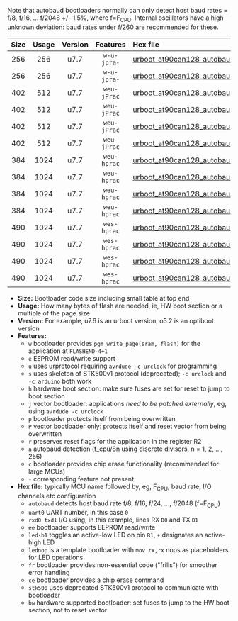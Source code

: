Note that autobaud bootloaders normally can only detect host baud rates = f/8, f/16, ... f/2048 +/- 1.5%, where f=F<sub>CPU</sub>. Internal oscillators have a high unknown deviation: baud rates under f/260 are recommended for these.

|Size|Usage|Version|Features|Hex file|
|:-:|:-:|:-:|:-:|:--|
|256|256|u7.7|`w-u-jpra-`|[urboot_at90can128_autobaud_uart0_rxe0_txe1.hex](https://raw.githubusercontent.com/stefanrueger/urboot.hex/main/mcus/at90can128/autobaud/urboot_at90can128_autobaud_uart0_rxe0_txe1.hex)|
|256|256|u7.7|`w-u-jpra-`|[urboot_at90can128_autobaud_uart1_rxd2_txd3.hex](https://raw.githubusercontent.com/stefanrueger/urboot.hex/main/mcus/at90can128/autobaud/urboot_at90can128_autobaud_uart1_rxd2_txd3.hex)|
|402|512|u7.7|`weu-jPrac`|[urboot_at90can128_autobaud_uart0_rxe0_txe1_ee_led+b5_fr_ce.hex](https://raw.githubusercontent.com/stefanrueger/urboot.hex/main/mcus/at90can128/autobaud/urboot_at90can128_autobaud_uart0_rxe0_txe1_ee_led+b5_fr_ce.hex)|
|402|512|u7.7|`weu-jPrac`|[urboot_at90can128_autobaud_uart0_rxe0_txe1_ee_lednop_fr_ce.hex](https://raw.githubusercontent.com/stefanrueger/urboot.hex/main/mcus/at90can128/autobaud/urboot_at90can128_autobaud_uart0_rxe0_txe1_ee_lednop_fr_ce.hex)|
|402|512|u7.7|`weu-jPrac`|[urboot_at90can128_autobaud_uart1_rxd2_txd3_ee_led+b5_fr_ce.hex](https://raw.githubusercontent.com/stefanrueger/urboot.hex/main/mcus/at90can128/autobaud/urboot_at90can128_autobaud_uart1_rxd2_txd3_ee_led+b5_fr_ce.hex)|
|402|512|u7.7|`weu-jPrac`|[urboot_at90can128_autobaud_uart1_rxd2_txd3_ee_lednop_fr_ce.hex](https://raw.githubusercontent.com/stefanrueger/urboot.hex/main/mcus/at90can128/autobaud/urboot_at90can128_autobaud_uart1_rxd2_txd3_ee_lednop_fr_ce.hex)|
|384|1024|u7.7|`weu-hprac`|[urboot_at90can128_autobaud_uart0_rxe0_txe1_ee_led+b5_fr_ce_hw.hex](https://raw.githubusercontent.com/stefanrueger/urboot.hex/main/mcus/at90can128/autobaud/urboot_at90can128_autobaud_uart0_rxe0_txe1_ee_led+b5_fr_ce_hw.hex)|
|384|1024|u7.7|`weu-hprac`|[urboot_at90can128_autobaud_uart0_rxe0_txe1_ee_lednop_fr_ce_hw.hex](https://raw.githubusercontent.com/stefanrueger/urboot.hex/main/mcus/at90can128/autobaud/urboot_at90can128_autobaud_uart0_rxe0_txe1_ee_lednop_fr_ce_hw.hex)|
|384|1024|u7.7|`weu-hprac`|[urboot_at90can128_autobaud_uart1_rxd2_txd3_ee_led+b5_fr_ce_hw.hex](https://raw.githubusercontent.com/stefanrueger/urboot.hex/main/mcus/at90can128/autobaud/urboot_at90can128_autobaud_uart1_rxd2_txd3_ee_led+b5_fr_ce_hw.hex)|
|384|1024|u7.7|`weu-hprac`|[urboot_at90can128_autobaud_uart1_rxd2_txd3_ee_lednop_fr_ce_hw.hex](https://raw.githubusercontent.com/stefanrueger/urboot.hex/main/mcus/at90can128/autobaud/urboot_at90can128_autobaud_uart1_rxd2_txd3_ee_lednop_fr_ce_hw.hex)|
|490|1024|u7.7|`wes-hprac`|[urboot_at90can128_autobaud_uart0_rxe0_txe1_ee_led+b5_fr_ce_stk500_hw.hex](https://raw.githubusercontent.com/stefanrueger/urboot.hex/main/mcus/at90can128/autobaud/urboot_at90can128_autobaud_uart0_rxe0_txe1_ee_led+b5_fr_ce_stk500_hw.hex)|
|490|1024|u7.7|`wes-hprac`|[urboot_at90can128_autobaud_uart0_rxe0_txe1_ee_lednop_fr_ce_stk500_hw.hex](https://raw.githubusercontent.com/stefanrueger/urboot.hex/main/mcus/at90can128/autobaud/urboot_at90can128_autobaud_uart0_rxe0_txe1_ee_lednop_fr_ce_stk500_hw.hex)|
|490|1024|u7.7|`wes-hprac`|[urboot_at90can128_autobaud_uart1_rxd2_txd3_ee_led+b5_fr_ce_stk500_hw.hex](https://raw.githubusercontent.com/stefanrueger/urboot.hex/main/mcus/at90can128/autobaud/urboot_at90can128_autobaud_uart1_rxd2_txd3_ee_led+b5_fr_ce_stk500_hw.hex)|
|490|1024|u7.7|`wes-hprac`|[urboot_at90can128_autobaud_uart1_rxd2_txd3_ee_lednop_fr_ce_stk500_hw.hex](https://raw.githubusercontent.com/stefanrueger/urboot.hex/main/mcus/at90can128/autobaud/urboot_at90can128_autobaud_uart1_rxd2_txd3_ee_lednop_fr_ce_stk500_hw.hex)|

- **Size:** Bootloader code size including small table at top end
- **Usage:** How many bytes of flash are needed, ie, HW boot section or a multiple of the page size
- **Version:** For example, u7.6 is an urboot version, o5.2 is an optiboot version
- **Features:**
  + `w` bootloader provides `pgm_write_page(sram, flash)` for the application at `FLASHEND-4+1`
  + `e` EEPROM read/write support
  + `u` uses urprotocol requiring `avrdude -c urclock` for programming
  + `s` uses skeleton of STK500v1 protocol (deprecated); `-c urclock` and `-c arduino` both work
  + `h` hardware boot section: make sure fuses are set for reset to jump to boot section
  + `j` vector bootloader: applications *need to be patched externally*, eg, using `avrdude -c urclock`
  + `p` bootloader protects itself from being overwritten
  + `P` vector bootloader only: protects itself and reset vector from being overwritten
  + `r` preserves reset flags for the application in the register R2
  + `a` autobaud detection (f_cpu/8n using discrete divisors, n = 1, 2, ..., 256)
  + `c` bootloader provides chip erase functionality (recommended for large MCUs)
  + `-` corresponding feature not present
- **Hex file:** typically MCU name followed by, eg, F<sub>CPU</sub>, baud rate, I/O channels etc configuration
  + `autobaud` detects host baud rate f/8, f/16, f/24, ..., f/2048 (f=F<sub>CPU</sub>)
  + `uart0` UART number, in this case `0`
  + `rxd0 txd1` I/O using, in this example, lines RX `D0` and TX `D1`
  + `ee` bootloader supports EEPROM read/write
  + `led-b1` toggles an active-low LED on pin `B1`, `+` designates an active-high LED
  + `lednop` is a template bootloader with `mov rx,rx` nops as placeholders for LED operations
  + `fr` bootloader provides non-essential code ("frills") for smoother error handling
  + `ce` bootloader provides a chip erase command
  + `stk500` uses deprecated STK500v1 protocol to communicate with bootloader
  + `hw` hardware supported bootloader: set fuses to jump to the HW boot section, not to reset vector
